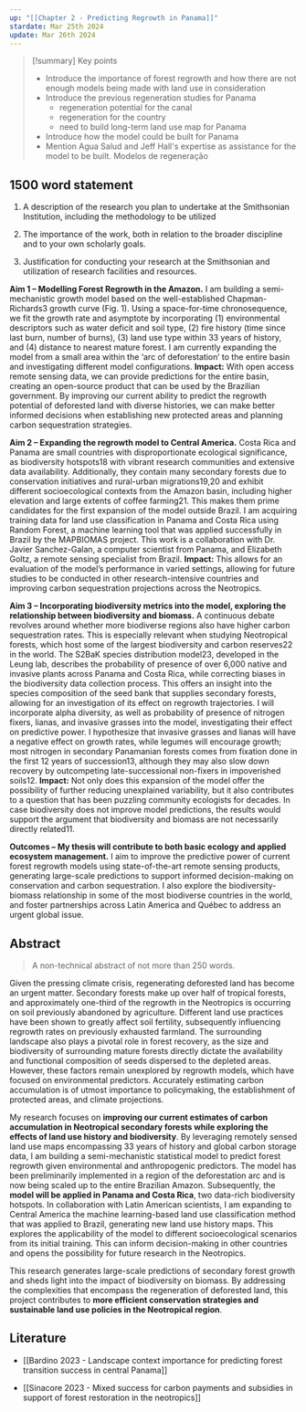 ```yaml
---
up: "[[Chapter 2 - Predicting Regrowth in Panama]]"
stardate: Mar 25th 2024
update: Mar 26th 2024
---
```

>[!summary] Key points
>- Introduce the importance of forest regrowth and how there are not enough models being made with land use in consideration
>- Introduce the previous regeneration studies for Panama
>	- regeneration potential for the canal
>	- regeneration for the country
>	- need to build long-term land use map for Panama
>- Introduce how the model could be built for Panama
>- Mention Agua Salud and Jeff Hall's expertise as assistance for the model to be built.
>Modelos de regeneração  
  

## 1500 word statement

1) A description of the research you plan to undertake at the Smithsonian Institution, including the methodology to be utilized

2) The importance of the work, both in relation to the broader discipline and to your own scholarly goals.

3) Justification for conducting your research at the Smithsonian and utilization of research facilities and resources.


**Aim 1 – Modelling Forest Regrowth in the Amazon.** I am building a semi-mechanistic growth model based on the well-established Chapman-Richards3 growth curve (Fig. 1). Using a space-for-time chronosequence, we fit the growth rate and asymptote by incorporating (1) environmental descriptors such as water deficit and soil type, (2) fire history (time since last burn, number of burns), (3) land use type within 33 years of history, and (4) distance to nearest mature forest. I am currently expanding the model from a small area within the ‘arc of deforestation’ to the entire basin and investigating different model configurations. **Impact:** With open access remote sensing data, we can provide predictions for the entire basin, creating an open-source product that can be used by the Brazilian government. By improving our current ability to predict the regrowth potential of deforested land with diverse histories, we can make better informed decisions when establishing new protected areas and planning carbon sequestration strategies.

**Aim 2 – Expanding the regrowth model to Central America.** Costa Rica and Panama are small countries with disproportionate ecological significance, as biodiversity hotspots18 with vibrant research communities and extensive data availability. Additionally, they contain many secondary forests due to conservation initiatives and rural-urban migrations19,20 and exhibit different socioecological contexts from the Amazon basin, including higher elevation and large extents of coffee farming21. This makes them prime candidates for the first expansion of the model outside Brazil. I am acquiring training data for land use classification in Panama and Costa Rica using Random Forest, a machine learning tool that was applied successfully in Brazil by the MAPBIOMAS project. This work is a collaboration with Dr. Javier Sanchez-Galan, a computer scientist from Panama, and Elizabeth Goltz, a remote sensing specialist from Brazil. **Impact:** This allows for an evaluation of the model’s performance in varied settings, allowing for future studies to be conducted in other research-intensive countries and improving carbon sequestration projections across the Neotropics.

**Aim 3 – Incorporating biodiversity metrics into the model, exploring the relationship between biodiversity and biomass.** A continuous debate revolves around whether more biodiverse regions also have higher carbon sequestration rates. This is especially relevant when studying Neotropical forests, which host some of the largest biodiversity and carbon reserves22 in the world. The S2BaK species distribution model23, developed in the Leung lab, describes the probability of presence of over 6,000 native and invasive plants across Panama and Costa Rica, while correcting biases in the biodiversity data collection process. This offers an insight into the species composition of the seed bank that supplies secondary forests, allowing for an investigation of its effect on regrowth trajectories. I will incorporate alpha diversity, as well as probability of presence of nitrogen fixers, lianas, and invasive grasses into the model, investigating their effect on predictive power. I hypothesize that invasive grasses and lianas will have a negative effect on growth rates, while legumes will encourage growth; most nitrogen in secondary Panamanian forests comes from fixation done in the first 12 years of succession13, although they may also slow down recovery by outcompeting late-successional non-fixers in impoverished soils12. **Impact:** Not only does this expansion of the model offer the possibility of further reducing unexplained variability, but it also contributes to a question that has been puzzling community ecologists for decades. In case biodiversity does not improve model predictions, the results would support the argument that biodiversity and biomass are not necessarily directly related11.

**Outcomes – My thesis will contribute to both basic ecology and applied ecosystem management.** I aim to improve the predictive power of current forest regrowth models using state-of-the-art remote sensing products, generating large-scale predictions to support informed decision-making on conservation and carbon sequestration. I also explore the biodiversity-biomass relationship in some of the most biodiverse countries in the world, and foster partnerships across Latin America and Québec to address an urgent global issue.

## Abstract

> A non-technical abstract of not more than 250 words.

Given the pressing climate crisis, regenerating deforested land has become an urgent matter. Secondary forests make up over half of tropical forests, and approximately one-third of the regrowth in the Neotropics is occurring on soil previously abandoned by agriculture. Different land use practices have been shown to greatly affect soil fertility, subsequently influencing regrowth rates on previously exhausted farmland. The surrounding landscape also plays a pivotal role in forest recovery, as the size and biodiversity of surrounding mature forests directly dictate the availability and functional composition of seeds dispersed to the depleted areas. However, these factors remain unexplored by regrowth models, which have focused on environmental predictors. Accurately estimating carbon accumulation is of utmost importance to policymaking, the establishment of protected areas, and climate projections.

My research focuses on **improving our current estimates of carbon accumulation in Neotropical secondary forests while exploring the effects of land use history and biodiversity**. By leveraging remotely sensed land use maps encompassing 33 years of history and global carbon storage data, I am building a semi-mechanistic statistical model to predict forest regrowth given environmental and anthropogenic predictors. The model has been preliminarily implemented in a region of the deforestation arc and is now being scaled up to the entire Brazilian Amazon. Subsequently, the **model will be applied in Panama and Costa Rica**, two data-rich biodiversity hotspots. In collaboration with Latin American scientists, I am expanding to Central America the machine learning-based land use classification method that was applied to Brazil, generating new land use history maps. This explores the applicability of the model to different socioecological scenarios from its initial training. This can inform decision-making in other countries and opens the possibility for future research in the Neotropics.

This research generates large-scale predictions of secondary forest growth and sheds light into the impact of biodiversity on biomass. By addressing the complexities that encompass the regeneration of deforested land, this project contributes to **more efficient conservation strategies and sustainable land use policies in the Neotropical region**.

## Literature

- [[Bardino 2023 - Landscape context importance for predicting forest transition success in central Panama]]

- [[Sinacore 2023 - Mixed success for carbon payments and subsidies in support of forest restoration in the neotropics]]